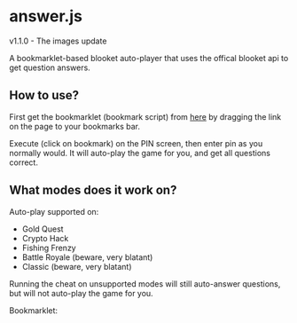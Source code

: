 # answer.js

v1.1.0 - The images update

A bookmarklet-based blooket auto-player that uses the offical blooket api to get question answers.

## How to use?

First get the bookmarklet (bookmark script) from [here](https://mmccall0813.github.io/answer.js/loader.html) by dragging the link on the page to your bookmarks bar. 

Execute (click on bookmark) on the PIN screen, then enter pin as you normally would. It will auto-play the game for you, and get all questions correct.

## What modes does it work on?

Auto-play supported on:

- Gold Quest
- Crypto Hack
- Fishing Frenzy
- Battle Royale (beware, very blatant)
- Classic (beware, very blatant)

Running the cheat on unsupported modes will still auto-answer questions, but will not auto-play the game for you.

Bookmarklet: